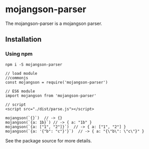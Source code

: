 # mojangson-parser

The mojangson-parser is a mojangson parser.

## Installation

### Using npm
```
npm i -S mojangson-parser
```

```
// load module
//commonjs
const mojangson = require('mojangson-parser')

// ES6 module
import mojangson from 'mojangson-parser'

// script
<script src="./dist/parse.js"></script>

mojangson(`{}`)  // -> {}
mojangson(`{a: 1b}`) // -> { a: "1b" }
mojangson(`{a: ["1", "2"]}`)  // -> { a: ["1", "2"] }
mojangson(`{a: '{"b": "c"}'}`)  // -> { a: "{\"b\": \"c\"}" }

```

See the package source for more details.



